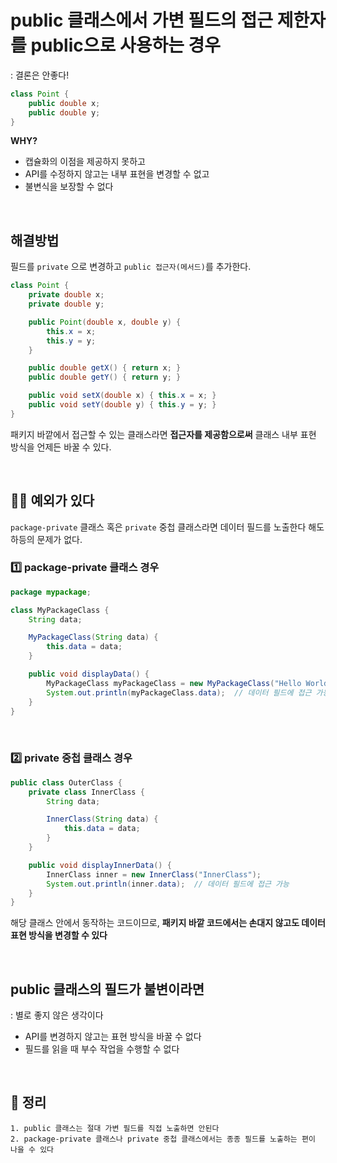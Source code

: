 # public 클래스에서 가변 필드의 접근 제한자를 public으로 사용하는 경우
: 결론은 안좋다!
```java
class Point {
    public double x;
    public double y;
}
```

**WHY?**
* 캡슐화의 이점을 제공하지 못하고
* API를 수정하지 않고는 내부 표현을 변경할 수 없고
* 불변식을 보장할 수 없다

</br>

## 해결방법
필드를 `private` 으로 변경하고 `public 접근자(메서드)`를 추가한다.
```java
class Point {
    private double x;
    private double y;

    public Point(double x, double y) {
        this.x = x;
        this.y = y;
    }

    public double getX() { return x; }
    public double getY() { return y; }

    public void setX(double x) { this.x = x; }
    public void setY(double y) { this.y = y; }
}
```

패키지 바깥에서 접근할 수 있는 클래스라면 **접근자를 제공함으로써** 클래스 내부 표현 방식을 언제든 바꿀 수 있다.

</br>

## 🙋‍♀️ 예외가 있다

`package-private` 클래스 혹은 `private` 중첩 클래스라면 데이터 필드를 노출한다 해도 하등의 문제가 없다.

### 1️⃣ package-private 클래스 경우

```java
package mypackage;

class MyPackageClass {
    String data;

    MyPackageClass(String data) {
        this.data = data;
    }

    public void displayData() {
        MyPackageClass myPackageClass = new MyPackageClass("Hello World");
        System.out.println(myPackageClass.data);  // 데이터 필드에 접근 가능
    }
}
```

</br>

### 2️⃣ private 중첩 클래스 경우
```java
public class OuterClass {
    private class InnerClass {
        String data;

        InnerClass(String data) {
            this.data = data;
        }
    }

    public void displayInnerData() {
        InnerClass inner = new InnerClass("InnerClass");
        System.out.println(inner.data);  // 데이터 필드에 접근 가능
    }
}
```

해당 클래스 안에서 동작하는 코드이므로, **패키지 바깥 코드에서는 손대지 않고도 데이터 표현 방식을 변경할 수 있다**

</br>

## public 클래스의 필드가 불변이라면
: 별로 좋지 않은 생각이다

* API를 변경하지 않고는 표현 방식을 바꿀 수 없다
* 필드를 읽을 때 부수 작업을 수행할 수 없다

</br>

## 🎯 정리
```
1. public 클래스는 절대 가변 필드를 직접 노출하면 안된다
2. package-private 클래스나 private 중첩 클래스에서는 종종 필드를 노출하는 편이 나을 수 있다
```
